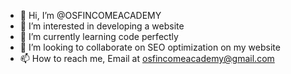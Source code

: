 - 👋 Hi, I’m @OSFINCOMEACADEMY
- 👀 I’m interested in developing a website
- 🌱 I’m currently learning code perfectly
- 💞️ I’m looking to collaborate on SEO optimization on my website
- 📫 How to reach me, Email at osfincomeacademy@gmail.com

<!---
OSFINCOMEACADEMY/OSFINCOMEACADEMY is a ✨ special ✨ repository because its `README.md` (this file) appears on your GitHub profile.
You can click the Preview link to take a look at your changes.
--->
